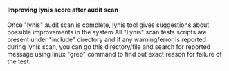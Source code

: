 #### Improving lynis score after audit scan
Once "lynis" audit scan is complete, lynis tool gives suggestions about possible improvements in the system
All "Lynis" scan tests scripts are present under "include" directory and if any warning/error is reported during lynis scan, you can go this directory/file and search for reported message using linux "grep" command to find out exact reason for failure of the test. 

